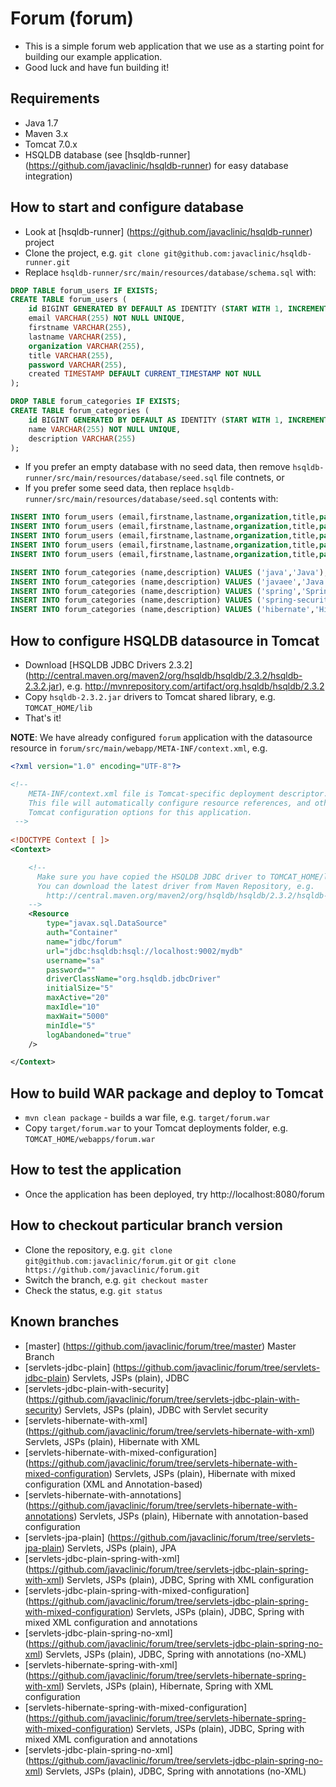 # Forum (forum)
* This is a simple forum web application that we use as a starting point for building our example application.
* Good luck and have fun building it!


## Requirements
* Java 1.7
* Maven 3.x
* Tomcat 7.0.x
* HSQLDB database (see [hsqldb-runner] (https://github.com/javaclinic/hsqldb-runner) for easy database integration)


## How to start and configure database
* Look at [hsqldb-runner] (https://github.com/javaclinic/hsqldb-runner) project
* Clone the project, e.g. `git clone git@github.com:javaclinic/hsqldb-runner.git`
* Replace `hsqldb-runner/src/main/resources/database/schema.sql` with:
```sql
DROP TABLE forum_users IF EXISTS;
CREATE TABLE forum_users (
    id BIGINT GENERATED BY DEFAULT AS IDENTITY (START WITH 1, INCREMENT BY 1) NOT NULL PRIMARY KEY,
    email VARCHAR(255) NOT NULL UNIQUE,
    firstname VARCHAR(255),
    lastname VARCHAR(255),
    organization VARCHAR(255),
    title VARCHAR(255),
    password VARCHAR(255),
    created TIMESTAMP DEFAULT CURRENT_TIMESTAMP NOT NULL
);

DROP TABLE forum_categories IF EXISTS;
CREATE TABLE forum_categories (
    id BIGINT GENERATED BY DEFAULT AS IDENTITY (START WITH 1, INCREMENT BY 1) NOT NULL PRIMARY KEY,
    name VARCHAR(255) NOT NULL UNIQUE,
    description VARCHAR(255)
);
```
* If you prefer an empty database with no seed data, then remove `hsqldb-runner/src/main/resources/database/seed.sql` file contnets, or 
* If you prefer some seed data, then replace `hsqldb-runner/src/main/resources/database/seed.sql` contents with:
```sql
INSERT INTO forum_users (email,firstname,lastname,organization,title,password) VALUES ('john@email.com','John','Doe','My Organization','CFO','password');
INSERT INTO forum_users (email,firstname,lastname,organization,title,password) VALUES ('jane@email.com','Jane','Doe','My Organization','CEO','password');
INSERT INTO forum_users (email,firstname,lastname,organization,title,password) VALUES ('jack@email.com','Jack','Doe','My Organization','CIO','password');
INSERT INTO forum_users (email,firstname,lastname,organization,title,password) VALUES ('jill@email.com','Jill','Doe','Other Organization','CEO','password');
INSERT INTO forum_users (email,firstname,lastname,organization,title,password) VALUES ('jenn@email.com','Jenn','Doe','Other Organization','CIO','password');

INSERT INTO forum_categories (name,description) VALUES ('java','Java');
INSERT INTO forum_categories (name,description) VALUES ('javaee','Java EE');
INSERT INTO forum_categories (name,description) VALUES ('spring','Spring');
INSERT INTO forum_categories (name,description) VALUES ('spring-security','Spring Security');
INSERT INTO forum_categories (name,description) VALUES ('hibernate','Hibernate');
```


## How to configure HSQLDB datasource in Tomcat
* Download [HSQLDB JDBC Drivers 2.3.2] (http://central.maven.org/maven2/org/hsqldb/hsqldb/2.3.2/hsqldb-2.3.2.jar), e.g. http://mvnrepository.com/artifact/org.hsqldb/hsqldb/2.3.2
* Copy `hsqldb-2.3.2.jar` drivers to Tomcat shared library, e.g. `TOMCAT_HOME/lib`
* That's it!

**NOTE**: We have already configured `forum` application with the datasource resource in `forum/src/main/webapp/META-INF/context.xml`, e.g.

```xml
<?xml version="1.0" encoding="UTF-8"?>

<!-- 
    META-INF/context.xml file is Tomcat-specific deployment descriptor.
    This file will automatically configure resource references, and other
    Tomcat configuration options for this application.
 -->
 
<!DOCTYPE Context [ ]>
<Context>

    <!--
      Make sure you have copied the HSQLDB JDBC driver to TOMCAT_HOME/lib folder.
      You can download the latest driver from Maven Repository, e.g.
        http://central.maven.org/maven2/org/hsqldb/hsqldb/2.3.2/hsqldb-2.3.2.jar
    -->
    <Resource
        type="javax.sql.DataSource"
        auth="Container"
        name="jdbc/forum"
        url="jdbc:hsqldb:hsql://localhost:9002/mydb"
        username="sa"
        password=""
        driverClassName="org.hsqldb.jdbcDriver"
        initialSize="5"
        maxActive="20"
        maxIdle="10"
        maxWait="5000"
        minIdle="5"
        logAbandoned="true"
    />

</Context>
```


## How to build WAR package and deploy to Tomcat
* `mvn clean package` - builds a war file, e.g. `target/forum.war`
* Copy `target/forum.war` to your Tomcat deployments folder, e.g. `TOMCAT_HOME/webapps/forum.war`


## How to test the application
* Once the application has been deployed, try http://localhost:8080/forum


## How to checkout particular branch version
* Clone the repository, e.g. `git clone git@github.com:javaclinic/forum.git` or `git clone https://github.com/javaclinic/forum.git`
* Switch the branch, e.g. `git checkout master`
* Check the status, e.g. `git status`


## Known branches
* [master] (https://github.com/javaclinic/forum/tree/master) Master Branch
* [servlets-jdbc-plain] (https://github.com/javaclinic/forum/tree/servlets-jdbc-plain) Servlets, JSPs (plain), JDBC
* [servlets-jdbc-plain-with-security] (https://github.com/javaclinic/forum/tree/servlets-jdbc-plain-with-security) Servlets, JSPs (plain), JDBC with Servlet security
* [servlets-hibernate-with-xml] (https://github.com/javaclinic/forum/tree/servlets-hibernate-with-xml) Servlets, JSPs (plain), Hibernate with XML
* [servlets-hibernate-with-mixed-configuration] (https://github.com/javaclinic/forum/tree/servlets-hibernate-with-mixed-configuration) Servlets, JSPs (plain), Hibernate with mixed configuration (XML and Annotation-based)
* [servlets-hibernate-with-annotations] (https://github.com/javaclinic/forum/tree/servlets-hibernate-with-annotations) Servlets, JSPs (plain), Hibernate with annotation-based configuration
* [servlets-jpa-plain] (https://github.com/javaclinic/forum/tree/servlets-jpa-plain) Servlets, JSPs (plain), JPA
* [servlets-jdbc-plain-spring-with-xml] (https://github.com/javaclinic/forum/tree/servlets-jdbc-plain-spring-with-xml) Servlets, JSPs (plain), JDBC, Spring with XML configuration
* [servlets-jdbc-plain-spring-with-mixed-configuration] (https://github.com/javaclinic/forum/tree/servlets-jdbc-plain-spring-with-mixed-configuration) Servlets, JSPs (plain), JDBC, Spring with mixed XML configuration and annotations
* [servlets-jdbc-plain-spring-no-xml] (https://github.com/javaclinic/forum/tree/servlets-jdbc-plain-spring-no-xml) Servlets, JSPs (plain), JDBC, Spring with annotations (no-XML)
* [servlets-hibernate-spring-with-xml] (https://github.com/javaclinic/forum/tree/servlets-hibernate-spring-with-xml) Servlets, JSPs (plain), Hibernate, Spring with XML configuration
* [servlets-hibernate-spring-with-mixed-configuration] (https://github.com/javaclinic/forum/tree/servlets-hibernate-spring-with-mixed-configuration) Servlets, JSPs (plain), JDBC, Spring with mixed XML configuration and annotations
* [servlets-jdbc-plain-spring-no-xml] (https://github.com/javaclinic/forum/tree/servlets-jdbc-plain-spring-no-xml) Servlets, JSPs (plain), JDBC, Spring with annotations (no-XML)





